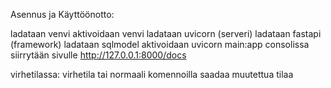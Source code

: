 Asennus ja Käyttöönotto:

ladataan venvi
aktivoidaan venvi
ladataan uvicorn (serveri)
ladataan fastapi (framework)
ladataan sqlmodel
aktivoidaan uvicorn main:app consolissa
siirrytään sivulle http://127.0.0.1:8000/docs

virhetilassa:
virhetila tai normaali komennoilla saadaa muutettua tilaa